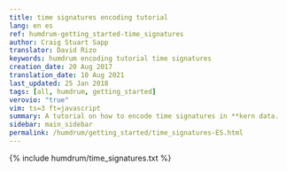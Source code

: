 ```yaml
---
title: time signatures encoding tutorial
lang: en es
ref: humdrum-getting_started-time_signatures
author: Craig Stuart Sapp
translator: David Rizo
keywords: humdrum encoding tutorial time signatures
creation_date: 20 Aug 2017
translation_date: 10 Aug 2021
last_updated: 25 Jan 2018
tags: [all, humdrum, getting_started]
verovio: "true"
vim: ts=3 ft=javascript
summary: A tutorial on how to encode time signatures in **kern data.
sidebar: main_sidebar
permalink: /humdrum/getting_started/time_signatures-ES.html
---
```


{% include humdrum/time_signatures.txt %}

